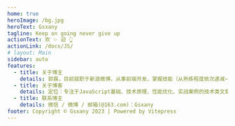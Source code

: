 ```yaml
---
home: true
heroImage: /bg.jpg
heroText: Gsxany
tagline: Keep on going never give up
actionText: 欢 ✨ 迎 👆
actionLink: /docs/JS/
# layout: Main
sidebar: auto
features:
  - title: 关于博主
    details: 郭霖，目前就职于新浪微博，从事前端开发，掌握技能（从熟练程度依次递减~）：Vue、Node、TS、Vite、Webpack、React、MongoDB等。
  - title: 关于博客
    details: 定位：专注于JavaScript基础、技术原理、性能优化、实战案例的技术类文章。
  - title: 联系博主
    details: 微信 / 微博 / 邮箱(@163.com)：Gsxany
footer: Copyright © Gsxany 2023 | Powered by Vitepress
---
```

